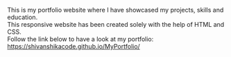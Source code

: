 This is my portfolio website where I have showcased my projects, skills and education.<br />
This responsive website has been created solely with the help of HTML and CSS.<br />
Follow the link below to have a look at my portfolio:
https://shivanshikacode.github.io/MyPortfolio/
